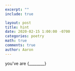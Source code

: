 ```yaml
---
excerpt: ""
include: true

layout: post
title: hint 
date: 2020-02-15 1:00:00 -0700
categories: poetry
math: true
comments: true
author: Aaron
---
```


you've are {________}
